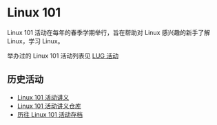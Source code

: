 ---
---

# Linux 101

Linux 101 活动在每年的春季学期举行，旨在帮助对 Linux 感兴趣的新手了解 Linux，学习 Linux。

举办过的 Linux 101 活动列表见 [LUG 活动](/wiki/lug/events/start)

## 历史活动

- [Linux 101 活动讲义](https://101.lug.ustc.edu.cn/)
- [Linux 101 活动讲义仓库](https://github.com/ustclug/Linux101-docs)
- [历往 Linux 101 活动存档](https://github.com/ustclug/Linux101-USTC)